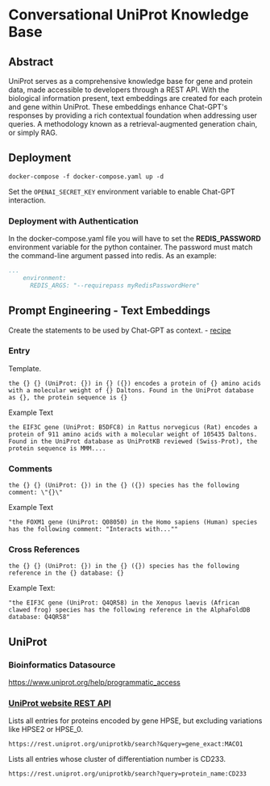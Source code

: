 # Conversational UniProt Knowledge Base

## Abstract

UniProt serves as a comprehensive knowledge base for gene and protein data, made accessible to developers through a REST API. 
With the biological information present, text embeddings are created for each protein and gene within UniProt.
These embeddings enhance Chat-GPT's responses by providing a rich contextual foundation when addressing user queries. 
A methodology known as a retrieval-augmented generation chain, or simply RAG.

## Deployment 

```
docker-compose -f docker-compose.yaml up -d
```

Set the `OPENAI_SECRET_KEY` environment variable to enable Chat-GPT interaction. 

### Deployment with Authentication

In the docker-compose.yaml file you will have to set the **REDIS_PASSWORD** environment variable for the python container.
The password must match the command-line argument passed into redis. As an example: 

```yaml
...
    environment:
      REDIS_ARGS: "--requirepass myRedisPasswordHere"
```


## Prompt Engineering - Text Embeddings 

Create the statements to be used by Chat-GPT as context. - [recipe](https://python.langchain.com/docs/expression_language/cookbook/retrieval#conversational-retrieval-chain)

### Entry 

Template. 
```
the {} {} (UniProt: {}) in {} ({}) encodes a protein of {} amino acids with a molecular weight of {} Daltons. Found in the UniProt database as {}, the protein sequence is {}
```

Example Text
```
the EIF3C gene (UniProt: B5DFC8) in Rattus norvegicus (Rat) encodes a protein of 911 amino acids with a molecular weight of 105435 Daltons. Found in the UniProt database as UniProtKB reviewed (Swiss-Prot), the protein sequence is MMM....
```

### Comments

```
the {} {} (UniProt: {}) in the {} ({}) species has the following comment: \"{}\"
```

Example Text
```
"the FOXM1 gene (UniProt: Q08050) in the Homo sapiens (Human) species has the following comment: "Interacts with...""
```

### Cross References 
```
the {} {} (UniProt: {}) in the {} ({}) species has the following reference in the {} database: {}
```

Example Text:
```
"the EIF3C gene (UniProt: Q4QR58) in the Xenopus laevis (African clawed frog) species has the following reference in the AlphaFoldDB database: Q4QR58"
```

## UniProt

### Bioinformatics Datasource 

https://www.uniprot.org/help/programmatic_access

### [UniProt website REST API](https://www.uniprot.org/help/query-fields)

Lists all entries for proteins encoded by gene HPSE, but excluding variations like HPSE2 or HPSE_0.

```
https://rest.uniprot.org/uniprotkb/search?&query=gene_exact:MACO1
```

Lists all entries whose cluster of differentiation number is CD233.
```
https://rest.uniprot.org/uniprotkb/search?query=protein_name:CD233
```